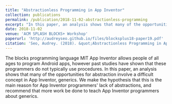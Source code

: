```yaml
---
title: "Abstractionless Programming in App Inventor"
collection: publications
permalink: /publication/2018-11-02-abstractionless-programming
excerpt: "In this paper, an analysis shows that many of the opportunities for abstraction involve a difficult concept in App Inventor, generics. We make the hypothesis that this is the main reason for App Inventor programmers' lack of abstractions, and recommend that more work be done to teach App Inventor programmers about generics."
date: 2018-11-02
venue: 'ACM SPLASH BLOCKS+ Workshop'
paperurl: 'http://audreyseo.github.io/files/blocksplus18-paper19.pdf'
citation: 'Seo, Audrey. (2018). &quot;Abstractionless Programming in App Inventor.&quot; <i>ACM SPLASH BLOCKS+</i>.'
---
```

The blocks programming language MIT App Inventor allows people of all ages to program Android apps, however past studies have shown that these programmers do not typically use procedures. In this paper, an analysis shows that many of the opportunities for abstraction involve a difficult concept in App Inventor, generics. We make the hypothesis that this is the main reason for App Inventor programmers' lack of abstractions, and recommend that more work be done to teach App Inventor programmers about generics.

<!-- [Download paper here](http://audreyseo.github.io/files/blocksplus18-paper19.pdf) -->

<!-- Recommended citation: Seo, Audrey. (2018). &quot;Abstractionless Programming in App Inventor.&quot; <i>ACM SPLASH BLOCKS+</i>. -->
